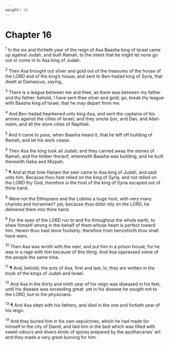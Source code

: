 ```yaml
---
weight: 16
---
```


# Chapter 16

<sup>1</sup> In the six and thirtieth year of the reign of Asa Baasha king of Israel came up against Judah, and built Ramah, to the intent that he might let none go out or come in to Asa king of Judah. 

<sup>2</sup> Then Asa brought out silver and gold out of the treasures of the house of the LORD and of the king’s house, and sent to Ben-hadad king of Syria, that dwelt at Damascus, saying, 

<sup>3</sup> There is a league between me and thee, as there was between my father and thy father: behold, I have sent thee silver and gold; go, break thy league with Baasha king of Israel, that he may depart from me. 

<sup>4</sup> And Ben-hadad hearkened unto king Asa, and sent the captains of his armies against the cities of Israel; and they smote Ijon, and Dan, and Abel-maim, and all the store cities of Naphtali. 

<sup>5</sup> And it came to pass, when Baasha heard it, that he left off building of Ramah, and let his work cease. 

<sup>6</sup> Then Asa the king took all Judah; and they carried away the stones of Ramah, and the timber thereof, wherewith Baasha was building; and he built therewith Geba and Mizpah. 

<sup>7</sup> ¶ And at that time Hanani the seer came to Asa king of Judah, and said unto him, Because thou hast relied on the king of Syria, and not relied on the LORD thy God, therefore is the host of the king of Syria escaped out of thine hand. 

<sup>8</sup> Were not the Ethiopians and the Lubims a huge host, with very many chariots and horsemen? yet, because thou didst rely on the LORD, he delivered them into thine hand. 

<sup>9</sup> For the eyes of the LORD run to and fro throughout the whole earth, to shew himself strong in the behalf of them whose heart is perfect toward him. Herein thou hast done foolishly: therefore from henceforth thou shalt have wars. 

<sup>10</sup> Then Asa was wroth with the seer, and put him in a prison house; for he was in a rage with him because of this thing. And Asa oppressed some of the people the same time. 

<sup>11</sup> ¶ And, behold, the acts of Asa, first and last, lo, they are written in the book of the kings of Judah and Israel. 

<sup>12</sup> And Asa in the thirty and ninth year of his reign was diseased in his feet, until his disease was exceeding great: yet in his disease he sought not to the LORD, but to the physicians. 

<sup>13</sup> ¶ And Asa slept with his fathers, and died in the one and fortieth year of his reign. 

<sup>14</sup> And they buried him in his own sepulchres, which he had made for himself in the city of David, and laid him in the bed which was filled with sweet odours and divers kinds of spices prepared by the apothecaries’ art: and they made a very great burning for him. 



